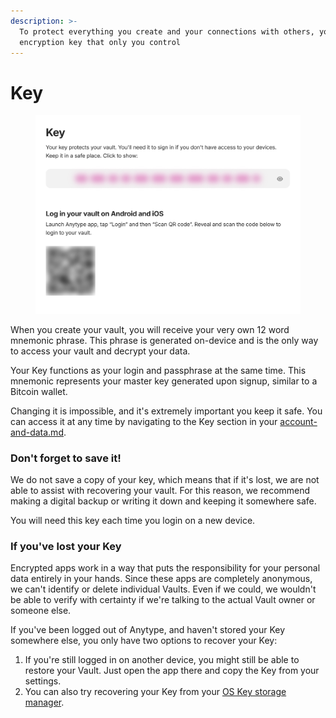 ```yaml
---
description: >-
  To protect everything you create and your connections with others, you have an
  encryption key that only you control
---
```


# Key

<figure><img src="../../.gitbook/assets/image (6).png" alt="" width="563"><figcaption></figcaption></figure>

When you create your vault, you will receive your very own 12 word mnemonic phrase. This phrase is generated on-device and is the only way to access your vault and decrypt your data.

Your Key functions as your login and passphrase at the same time. This mnemonic represents your master key generated upon signup, similar to a Bitcoin wallet.

Changing it is impossible, and it's extremely important you keep it safe. You can access it at any time by navigating to the Key section in your [account-and-data.md](../../advanced/settings/account-and-data.md "mention").

### Don't forget to save it!

We do not save a copy of your key, which means that if it's lost, we are not able to assist with recovering your vault. For this reason, we recommend making a digital backup or writing it down and keeping it somewhere safe.

You will need this key each time you login on a new device.

### If you've lost your Key

Encrypted apps work in a way that puts the responsibility for your personal data entirely in your hands. Since these apps are completely anonymous, we can't identify or delete individual Vaults. Even if we could, we wouldn't be able to verify with certainty if we're talking to the actual Vault owner or someone else.

If you've been logged out of Anytype, and haven't stored your Key somewhere else, you only have two options to recover your Key:

1. If you're still logged in on another device, you might still be able to restore your Vault. Just open the app there and copy the Key from your settings.
2. You can also try recovering your Key from your [OS Key storage manager](../../advanced/help/faqs/#how-to-recover-my-key-from-my-os-key-storage-manager).&#x20;
